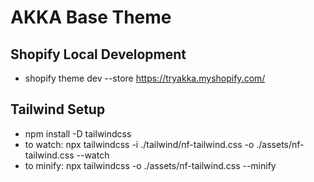 # AKKA Base Theme

## Shopify Local Development
 - shopify theme dev --store https://tryakka.myshopify.com/

## Tailwind Setup
 - npm install -D tailwindcss
 - to watch: npx tailwindcss -i ./tailwind/nf-tailwind.css -o ./assets/nf-tailwind.css --watch 
 - to minify: npx tailwindcss -o ./assets/nf-tailwind.css --minify